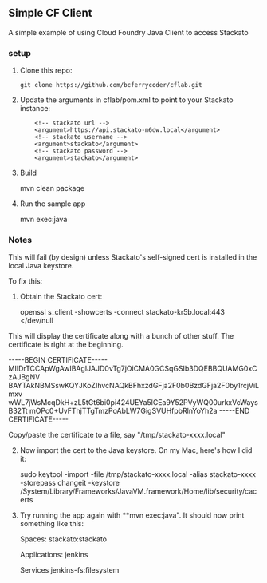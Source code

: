 ## Simple CF Client

A simple example of using Cloud Foundry Java Client to access Stackato

### setup

1. Clone this repo:

       git clone https://github.com/bcferrycoder/cflab.git
       

2. Update the arguments in cflab/pom.xml to point to your Stackato instance:

           <!-- stackato url -->
           <argument>https://api.stackato-m6dw.local</argument>
           <!-- stackato username -->
           <argument>stackato</argument>
           <!-- stackato password -->
           <argument>stackato</argument>

3. Build

      mvn clean package

4. Run the sample app

      mvn exec:java


### Notes

This will fail (by design) unless Stackato's self-signed cert is installed in the local Java keystore.

To fix this:

1. Obtain the Stackato cert:

      openssl s_client -showcerts -connect stackato-kr5b.local:443 </dev/null

This will display the certificate along with a bunch of other
stuff. The certificate is right at the beginning.

-----BEGIN CERTIFICATE-----
MIIDrTCCApWgAwIBAgIJAJD0vTg7jOiCMA0GCSqGSIb3DQEBBQUAMG0xCzAJBgNV
BAYTAkNBMSswKQYJKoZIhvcNAQkBFhxzdGFja2F0b0BzdGFja2F0by1rcjViLmxv
wWL7jWsMcqDkH+zL5tGt6bi0pi424UEYa5lCEa9Y52PVyWQ00urkxVcWaysB32Tt
mOPc0+UvFThjTTgTmzPoAbLW7GigSVUHfpbRlnYoYh2a
-----END CERTIFICATE-----

Copy/paste the certificate to a file, say "/tmp/stackato-xxxx.local"

2. Now import the cert to the Java keystore. On my Mac, here's how I did it:

   sudo keytool -import -file /tmp/stackato-xxxx.local -alias stackato-xxxx -storepass changeit -keystore /System/Library/Frameworks/JavaVM.framework/Home/lib/security/cacerts



3. Try running the app again with **mvn exec:java".  It should now print something like this:

    Spaces:
    stackato:stackato

    Applications:
    jenkins

    Services
    jenkins-fs:filesystem

